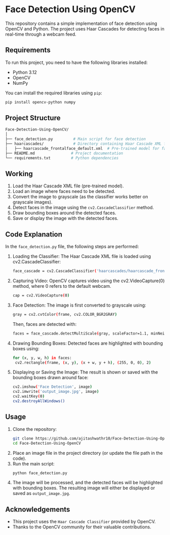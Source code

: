 # Face Detection Using OpenCV

This repository contains a simple implementation of face detection using OpenCV and Python. The project uses Haar Cascades for detecting faces in real-time through a webcam feed.

## Requirements
To run this project, you need to have the following libraries installed:
- Python 3.12
- OpenCV
- NumPy

You can install the required libraries using `pip`:

```bash
pip install opencv-python numpy
```
## Project Structure
```bash
Face-Detection-Using-OpenCV/
│
├── face_detection.py         # Main script for face detection
├── haarcascades/             # Directory containing Haar Cascade XML files
│   ├── haarcascade_frontalface_default.xml  # Pre-trained model for face detection
├── README.md                # Project documentation
└── requirements.txt         # Python dependencies
```
## Working
1. Load the Haar Cascade XML file (pre-trained model).
2. Load an image where faces need to be detected.
3. Convert the image to grayscale (as the classifier works better on grayscale images).
4. Detect faces in the image using the `cv2.CascadeClassifier` method.
5. Draw bounding boxes around the detected faces.
6. Save or display the image with the detected faces.

## Code Explanation
In the `face_detection.py` file, the following steps are performed:
1. Loading the Classifier:
   The Haar Cascade XML file is loaded using cv2.CascadeClassifier:
   ```bash
   face_cascade = cv2.CascadeClassifier('haarcascades/haarcascade_frontalface_default.xml')
   ```
2. Capturing Video:
   OpenCV captures video using the cv2.VideoCapture(0) method, where 0 refers to the default webcam.
   ```bash
   cap = cv2.VideoCapture(0)
   ```
3. Face Detection:
   The image is first converted to grayscale using:
   ```bash
   gray = cv2.cvtColor(frame, cv2.COLOR_BGR2GRAY)
   ```
   Then, faces are detected with:
   ```bash
   faces = face_cascade.detectMultiScale(gray, scaleFactor=1.1, minNeighbors=5, minSize=(30, 30))
   ```
4. Drawing Bounding Boxes:
   Detected faces are highlighted with bounding boxes using:
   ```bash
   for (x, y, w, h) in faces:
    cv2.rectangle(frame, (x, y), (x + w, y + h), (255, 0, 0), 2)
   ```
5. Displaying or Saving the Image:
   The result is shown or saved with the bounding boxes drawn around face:
   ```bash
   cv2.imshow('Face Detection', image)
   cv2.imwrite('output_image.jpg', image)
   cv2.waitKey(0)
   cv2.destroyAllWindows()
   ```
## Usage

1. Clone the repository:
   ```bash
   git clone https://github.com/ajitashwathr10/Face-Detection-Using-OpenCV.git
   cd Face-Detection-Using-OpenCV
   ```
2. Place an image file in the project directory (or update the file path in the code).
3. Run the main script:
   ```bash
   python face_detection.py
   ```
4. The image will be processed, and the detected faces will be highlighted with bounding boxes. The resulting image will either be displayed or saved as `output_image.jpg`.

## Acknowledgements
- This project uses the `Haar Cascade Classifier` provided by OpenCV.
- Thanks to the OpenCV community for their valuable contributions.

